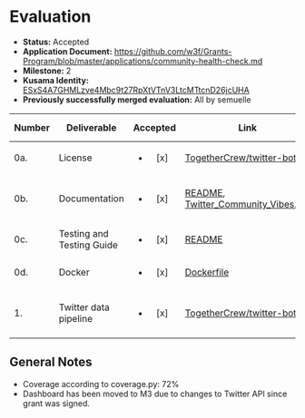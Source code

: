 # Evaluation

- **Status:** Accepted
- **Application Document:** https://github.com/w3f/Grants-Program/blob/master/applications/community-health-check.md
- **Milestone:** 2
- **Kusama Identity:** [ESxS4A7GHMLzve4Mbc9t27RpXtVTnV3LtcMTtcnD26jcUHA](https://polkascan.io/pre/kusama/account/ESxS4A7GHMLzve4Mbc9t27RpXtVTnV3LtcMTtcnD26jcUHA)
- **Previously successfully merged evaluation:** All by semuelle

| Number | Deliverable | Accepted | Link | Evaluation Notes |
| ------ | ----------- | :------: | ---- |----------------- |
| 0a. | License | <ul><li>[x] </li></ul> | [TogetherCrew/twitter-bot](https://github.com/TogetherCrew/twitter-bot/blob/c5b75621585326d4fe95fe144c06e13f367685ed/LICENSE) | Apache 2.0 |
| 0b. | Documentation | <ul><li>[x] </li></ul> | [README](https://github.com/TogetherCrew/twitter-bot/blob/c5b75621585326d4fe95fe144c06e13f367685ed/README.md), [Twitter_Community_Vibes.md](https://github.com/RnDAO/tc-Documentation/blob/b6a101b3c620fa2f53fab62bfdbf5ee255d519b8/Twitter-vibes/Twitter_Community_Vibes.md) | No changes since last milestone. |
| 0c. | Testing and Testing Guide | <ul><li>[x] </li></ul> | [README](https://github.com/TogetherCrew/twitter-bot/blob/c5b75621585326d4fe95fe144c06e13f367685ed/README.md) | — |
| 0d. | Docker | <ul><li>[x] </li></ul> | [Dockerfile](https://github.com/TogetherCrew/twitter-bot/blob/c5b75621585326d4fe95fe144c06e13f367685ed/Dockerfile) | — |
| 1. | Twitter data pipeline | <ul><li>[x] </li></ul> | [TogetherCrew/twitter-bot](https://github.com/TogetherCrew/twitter-bot/tree/f6bb4dfa493020b9fbda2339a4ceb06435ec54c1) | Tested using dockerized versions |


## General Notes

- Coverage according to coverage.py: 72%
- Dashboard has been moved to M3 due to changes to Twitter API since grant was signed.
